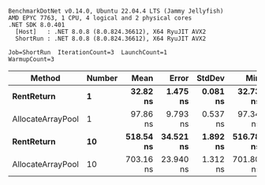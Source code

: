 ```

BenchmarkDotNet v0.14.0, Ubuntu 22.04.4 LTS (Jammy Jellyfish)
AMD EPYC 7763, 1 CPU, 4 logical and 2 physical cores
.NET SDK 8.0.401
  [Host]   : .NET 8.0.8 (8.0.824.36612), X64 RyuJIT AVX2
  ShortRun : .NET 8.0.8 (8.0.824.36612), X64 RyuJIT AVX2

Job=ShortRun  IterationCount=3  LaunchCount=1  
WarmupCount=3  

```
| Method            | Number | Mean      | Error     | StdDev   | Min       | Max       | Allocated |
|------------------ |------- |----------:|----------:|---------:|----------:|----------:|----------:|
| **RentReturn**        | **1**      |  **32.82 ns** |  **1.475 ns** | **0.081 ns** |  **32.73 ns** |  **32.89 ns** |         **-** |
| AllocateArrayPool | 1      |  97.86 ns |  9.793 ns | 0.537 ns |  97.34 ns |  98.41 ns |         - |
| **RentReturn**        | **10**     | **518.54 ns** | **34.521 ns** | **1.892 ns** | **516.78 ns** | **520.54 ns** |         **-** |
| AllocateArrayPool | 10     | 703.16 ns | 23.940 ns | 1.312 ns | 701.80 ns | 704.41 ns |         - |
